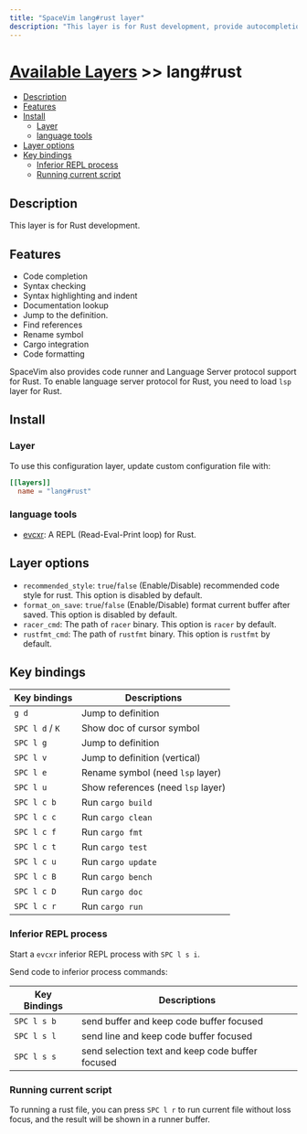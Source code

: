 ```yaml
---
title: "SpaceVim lang#rust layer"
description: "This layer is for Rust development, provide autocompletion, syntax checking, code format for Rust file."
---
```


# [Available Layers](../../) >> lang#rust

<!-- vim-markdown-toc GFM -->

- [Description](#description)
- [Features](#features)
- [Install](#install)
  - [Layer](#layer)
  - [language tools](#language-tools)
- [Layer options](#layer-options)
- [Key bindings](#key-bindings)
  - [Inferior REPL process](#inferior-repl-process)
  - [Running current script](#running-current-script)

<!-- vim-markdown-toc -->

## Description

This layer is for Rust development.

## Features

- Code completion
- Syntax checking
- Syntax highlighting and indent
- Documentation lookup
- Jump to the definition.
- Find references
- Rename symbol
- Cargo integration
- Code formatting

SpaceVim also provides code runner and Language Server protocol support for Rust. To enable language server protocol
for Rust, you need to load `lsp` layer for Rust.

## Install

### Layer

To use this configuration layer, update custom configuration file with:

```toml
[[layers]]
  name = "lang#rust"
```

### language tools

- [evcxr](https://github.com/google/evcxr): A REPL (Read-Eval-Print loop) for Rust.

## Layer options

- `recommended_style`: `true`/`false` (Enable/Disable) recommended code style for rust. This option is disabled by default.
- `format_on_save`: `true`/`false` (Enable/Disable) format current buffer after saved. This option is disabled by default.
- `racer_cmd`: The path of `racer` binary. This option is `racer` by default.
- `rustfmt_cmd`: The path of `rustfmt` binary. This option is `rustfmt` by default.

## Key bindings

| Key bindings    | Descriptions                       |
| --------------- | ---------------------------------- |
| `g d`           | Jump to definition                 |
| `SPC l d` / `K` | Show doc of cursor symbol          |
| `SPC l g`       | Jump to definition                 |
| `SPC l v`       | Jump to definition (vertical)      |
| `SPC l e`       | Rename symbol (need `lsp` layer)   |
| `SPC l u`       | Show references (need `lsp` layer) |
| `SPC l c b`     | Run `cargo build`                  |
| `SPC l c c`     | Run `cargo clean`                  |
| `SPC l c f`     | Run `cargo fmt`                    |
| `SPC l c t`     | Run `cargo test`                   |
| `SPC l c u`     | Run `cargo update`                 |
| `SPC l c B`     | Run `cargo bench`                  |
| `SPC l c D`     | Run `cargo doc`                    |
| `SPC l c r`     | Run `cargo run`                    |

### Inferior REPL process

Start a `evcxr` inferior REPL process with `SPC l s i`.

Send code to inferior process commands:

| Key Bindings | Descriptions                                     |
| ------------ | ------------------------------------------------ |
| `SPC l s b`  | send buffer and keep code buffer focused         |
| `SPC l s l`  | send line and keep code buffer focused           |
| `SPC l s s`  | send selection text and keep code buffer focused |

### Running current script

To running a rust file, you can press `SPC l r` to run current file without loss focus, and the result will be shown in a runner buffer.
